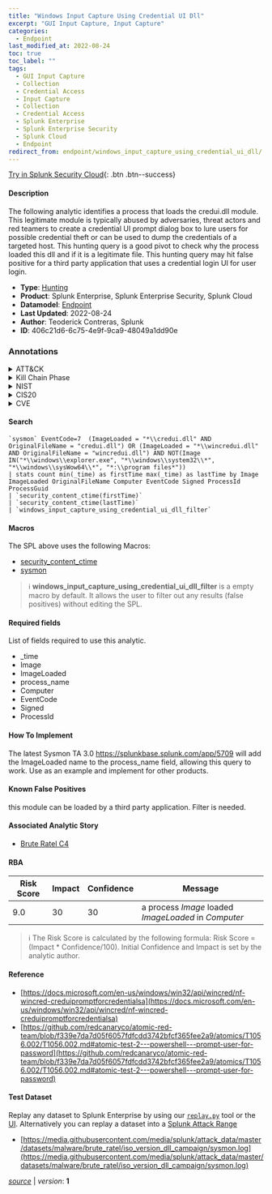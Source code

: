```yaml
---
title: "Windows Input Capture Using Credential UI Dll"
excerpt: "GUI Input Capture, Input Capture"
categories:
  - Endpoint
last_modified_at: 2022-08-24
toc: true
toc_label: ""
tags:
  - GUI Input Capture
  - Collection
  - Credential Access
  - Input Capture
  - Collection
  - Credential Access
  - Splunk Enterprise
  - Splunk Enterprise Security
  - Splunk Cloud
  - Endpoint
redirect_from: endpoint/windows_input_capture_using_credential_ui_dll/
---
```




[Try in Splunk Security Cloud](https://www.splunk.com/en_us/cyber-security.html){: .btn .btn--success}

#### Description

The following analytic identifies a process that loads the credui.dll module. This legitimate module is typically abused by adversaries, threat actors and red teamers to create a credential UI prompt dialog box to lure users for possible credential theft or can be used to dump the credentials of a targeted host. This hunting query is a good pivot to check why the process loaded this dll and if it is a legitimate file. This hunting query may hit false positive for a third party application that uses a credential login UI for user login.

- **Type**: [Hunting](https://github.com/splunk/security_content/wiki/Detection-Analytic-Types)
- **Product**: Splunk Enterprise, Splunk Enterprise Security, Splunk Cloud
- **Datamodel**: [Endpoint](https://docs.splunk.com/Documentation/CIM/latest/User/Endpoint)
- **Last Updated**: 2022-08-24
- **Author**: Teoderick Contreras, Splunk
- **ID**: 406c21d6-6c75-4e9f-9ca9-48049a1dd90e

### Annotations
<details>
  <summary>ATT&CK</summary>

<div markdown="1">

#### [ATT&CK](https://attack.mitre.org/)

| ID          | Technique   | Tactic         |
| ----------- | ----------- |--------------- |
| [T1056.002](https://attack.mitre.org/techniques/T1056/002/) | GUI Input Capture | Collection, Credential Access |

| [T1056](https://attack.mitre.org/techniques/T1056/) | Input Capture | Collection, Credential Access |

</div>
</details>


<details>
  <summary>Kill Chain Phase</summary>

<div markdown="1">

* Exploitation


</div>
</details>


<details>
  <summary>NIST</summary>

<div markdown="1">

* DE.CM



</div>
</details>

<details>
  <summary>CIS20</summary>

<div markdown="1">

* CIS 3
* CIS 5
* CIS 16



</div>
</details>

<details>
  <summary>CVE</summary>

<div markdown="1">


</div>
</details>


#### Search

```
`sysmon` EventCode=7  (ImageLoaded = "*\\credui.dll" AND OriginalFileName = "credui.dll") OR (ImageLoaded = "*\\wincredui.dll" AND OriginalFileName = "wincredui.dll") AND NOT(Image IN("*\\windows\\explorer.exe", "*\\windows\\system32\\*", "*\\windows\\sysWow64\\*", "*:\\program files*")) 
| stats count min(_time) as firstTime max(_time) as lastTime by Image ImageLoaded OriginalFileName Computer EventCode Signed ProcessId ProcessGuid 
| `security_content_ctime(firstTime)` 
| `security_content_ctime(lastTime)` 
| `windows_input_capture_using_credential_ui_dll_filter`
```

#### Macros
The SPL above uses the following Macros:
* [security_content_ctime](https://github.com/splunk/security_content/blob/develop/macros/security_content_ctime.yml)
* [sysmon](https://github.com/splunk/security_content/blob/develop/macros/sysmon.yml)

> :information_source:
> **windows_input_capture_using_credential_ui_dll_filter** is a empty macro by default. It allows the user to filter out any results (false positives) without editing the SPL.



#### Required fields
List of fields required to use this analytic.
* _time
* Image
* ImageLoaded
* process_name
* Computer
* EventCode
* Signed
* ProcessId



#### How To Implement
The latest Sysmon TA 3.0 https://splunkbase.splunk.com/app/5709 will add the ImageLoaded name to the process_name field, allowing this query to work. Use as an example and implement for other products.
#### Known False Positives
this module can be loaded by a third party application. Filter is needed.

#### Associated Analytic Story
* [Brute Ratel C4](/stories/brute_ratel_c4)




#### RBA

| Risk Score  | Impact      | Confidence   | Message      |
| ----------- | ----------- |--------------|--------------|
| 9.0 | 30 | 30 | a process $Image$ loaded $ImageLoaded$ in $Computer$ |


> :information_source:
> The Risk Score is calculated by the following formula: Risk Score = (Impact * Confidence/100). Initial Confidence and Impact is set by the analytic author.


#### Reference

* [https://docs.microsoft.com/en-us/windows/win32/api/wincred/nf-wincred-creduipromptforcredentialsa](https://docs.microsoft.com/en-us/windows/win32/api/wincred/nf-wincred-creduipromptforcredentialsa)
* [https://github.com/redcanaryco/atomic-red-team/blob/f339e7da7d05f6057fdfcdd3742bfcf365fee2a9/atomics/T1056.002/T1056.002.md#atomic-test-2---powershell---prompt-user-for-password](https://github.com/redcanaryco/atomic-red-team/blob/f339e7da7d05f6057fdfcdd3742bfcf365fee2a9/atomics/T1056.002/T1056.002.md#atomic-test-2---powershell---prompt-user-for-password)



#### Test Dataset
Replay any dataset to Splunk Enterprise by using our [`replay.py`](https://github.com/splunk/attack_data#using-replaypy) tool or the [UI](https://github.com/splunk/attack_data#using-ui).
Alternatively you can replay a dataset into a [Splunk Attack Range](https://github.com/splunk/attack_range#replay-dumps-into-attack-range-splunk-server)

* [https://media.githubusercontent.com/media/splunk/attack_data/master/datasets/malware/brute_ratel/iso_version_dll_campaign/sysmon.log](https://media.githubusercontent.com/media/splunk/attack_data/master/datasets/malware/brute_ratel/iso_version_dll_campaign/sysmon.log)



[*source*](https://github.com/splunk/security_content/tree/develop/detections/endpoint/windows_input_capture_using_credential_ui_dll.yml) \| *version*: **1**